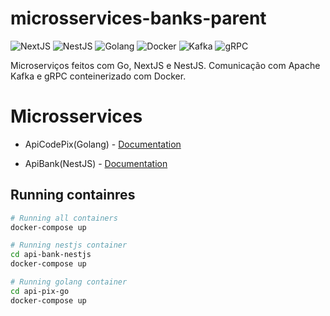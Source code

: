 # microsservices-banks-parent
![NextJS](https://img.shields.io/badge/-nextjs-black?style=flat-square&logo=next.js)
![NestJS](https://img.shields.io/badge/-nestjs-red?style=flat-square&logo=nestjs&color=ea2845)
![Golang](https://img.shields.io/badge/-Golang-blue?style=flat-square&logo=go&logoColor=white)
![Docker](https://img.shields.io/badge/-Docker-blue?style=flat-square&logo=Docker&logoColor=white)
![Kafka](https://img.shields.io/badge/-Kafka-gray?style=flat-square&logo=apache)
![gRPC](https://img.shields.io/badge/-gRPC-gray?style=flat-square&logo=gRPC&color=244c5a)

Microserviços feitos com Go, NextJS e NestJS. Comunicação com Apache Kafka e gRPC conteinerizado com Docker.

# Microsservices
- ApiCodePix(Golang) - [Documentation](https://github.com/VictorMagalhaesSales/microsservices-banks-parent/tree/master/api-codepix-go/README.md)

- ApiBank(NestJS) - [Documentation](https://github.com/VictorMagalhaesSales/microsservices-banks-parent/tree/master/api-bank-nestjs/README.md)


## Running containres
```bash
# Running all containers
docker-compose up

# Running nestjs container
cd api-bank-nestjs
docker-compose up

# Running golang container
cd api-pix-go
docker-compose up
```
